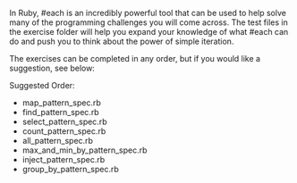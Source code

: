 In Ruby, #each is an incredibly powerful tool that can be used to help solve many of the programming challenges you will come across.  The test files in the exercise folder will help you expand your knowledge of what #each can do and push you to think about the power of simple iteration.

The exercises can be completed in any order, but if you would like a suggestion, see below:

Suggested Order:

* map_pattern_spec.rb
* find_pattern_spec.rb
* select_pattern_spec.rb
* count_pattern_spec.rb
* all_pattern_spec.rb
* max_and_min_by_pattern_spec.rb
* inject_pattern_spec.rb
* group_by_pattern_spec.rb
